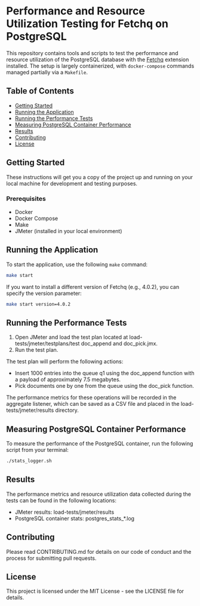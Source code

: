 # Performance and Resource Utilization Testing for Fetchq on PostgreSQL

This repository contains tools and scripts to test the performance and resource utilization of the PostgreSQL database with the [Fetchq](https://github.com/fetchq/pg-extension#fetchq-postgres-extension) extension installed. The setup is largely containerized, with `docker-compose` commands managed partially via a `Makefile`.

## Table of Contents

- [Getting Started](#getting-started)
- [Running the Application](#running-the-application)
- [Running the Performance Tests](#running-the-performance-tests)
- [Measuring PostgreSQL Container Performance](#measuring-postgresql-container-performance)
- [Results](#results)
- [Contributing](#contributing)
- [License](#license)

## Getting Started

These instructions will get you a copy of the project up and running on your local machine for development and testing purposes.

### Prerequisites

- Docker
- Docker Compose
- Make
- JMeter (installed in your local environment)

## Running the Application

To start the application, use the following `make` command:

```sh
make start
```

If you want to install a different version of Fetchq (e.g., 4.0.2), you can specify the version parameter:

```sh
make start version=4.0.2
```

## Running the Performance Tests

1. Open JMeter and load the test plan located at load-tests/jmeter/testplans/test doc_append and doc_pick.jmx.
1. Run the test plan.

The test plan will perform the following actions:

- Insert 1000 entries into the queue q1 using the doc_append function with a payload of approximately 7.5 megabytes.
- Pick documents one by one from the queue using the doc_pick function.


The performance metrics for these operations will be recorded in the aggregate listener, which can be saved as a CSV file and placed in the load-tests/jmeter/results directory.

## Measuring PostgreSQL Container Performance

To measure the performance of the PostgreSQL container, run the following script from your terminal:

```sh
./stats_logger.sh
```

## Results

The performance metrics and resource utilization data collected during the tests can be found in the following locations:

- JMeter results: load-tests/jmeter/results
- PostgreSQL container stats: postgres_stats_*.log

## Contributing

Please read CONTRIBUTING.md for details on our code of conduct and the process for submitting pull requests.

## License

This project is licensed under the MIT License - see the LICENSE file for details.
